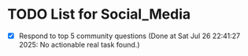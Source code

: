 # TODO List for Social_Media

- [x] Respond to top 5 community questions  (Done at Sat Jul 26 22:41:27 2025: No actionable real task found.)